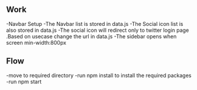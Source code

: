 ## Work
-Navbar Setup
-The Navbar  list is stored in data.js 
-The Social icon list is also stored in data.js 
-The social icon will redirect only to twitter login page .Based on usecase change the url in data.js
-The sidebar opens when screen min-width:800px 

## Flow
-move to required directory -run npm install to install the required packages -run npm start
